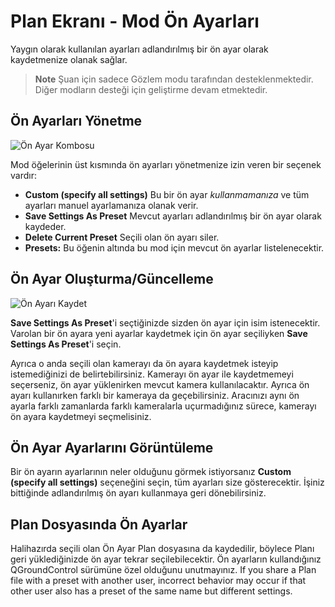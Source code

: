 # Plan Ekranı - Mod Ön Ayarları

Yaygın olarak kullanılan ayarları adlandırılmış bir ön ayar olarak kaydetmenize olanak sağlar.

> **Note** Şuan için sadece Gözlem modu tarafından desteklenmektedir. Diğer modların desteği için geliştirme devam etmektedir.

## Ön Ayarları Yönetme

![Ön Ayar Kombosu](../../assets/plan/pattern/PatternPresetCombo.jpg)

Mod öğelerinin üst kısmında ön ayarları yönetmenize izin veren bir seçenek vardır:

* **Custom (specify all settings)** Bu bir ön ayar *kullanmamanıza* ve tüm ayarları manuel ayarlamanıza olanak verir.
* **Save Settings As Preset** Mevcut ayarları adlandırılmış bir ön ayar olarak kaydeder.
* **Delete Current Preset** Seçili olan ön ayarı siler.
* **Presets:** Bu öğenin altında bu mod için mevcut ön ayarlar listelenecektir.

## Ön Ayar Oluşturma/Güncelleme

![Ön Ayarı Kaydet](../../assets/plan/pattern/PatternPresetSave.jpg)

**Save Settings As Preset**'i seçtiğinizde sizden ön ayar için isim istenecektir. Varolan bir ön ayara yeni ayarlar kaydetmek için ön ayar seçiliyken **Save Settings As Preset**'i seçin.

Ayrıca o anda seçili olan kamerayı da ön ayara kaydetmek isteyip istemediğinizi de belirtebilirsiniz. Kamerayı ön ayar ile kaydetmemeyi seçerseniz, ön ayar yüklenirken mevcut kamera kullanılacaktır. Ayrıca ön ayarı kullanırken farklı bir kameraya da geçebilirsiniz. Aracınızı aynı ön ayarla farklı zamanlarda farklı kameralarla uçurmadığınız sürece, kamerayı ön ayara kaydetmeyi seçmelisiniz.

## Ön Ayar Ayarlarını Görüntüleme

Bir ön ayarın ayarlarının neler olduğunu görmek istiyorsanız **Custom (specify all settings)** seçeneğini seçin, tüm ayarları size gösterecektir. İşiniz bittiğinde adlandırılmış ön ayarı kullanmaya geri dönebilirsiniz.

## Plan Dosyasında Ön Ayarlar

Halihazırda seçili olan Ön Ayar Plan dosyasına da kaydedilir, böylece Planı geri yüklediğinizde ön ayar tekrar seçilebilecektir. Ön ayarların kullandığınız QGroundControl sürümüne özel olduğunu unutmayınız. If you share a Plan file with a preset with another user, incorrect behavior may occur if that other user also has a preset of the same name but different settings.